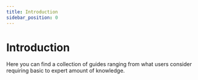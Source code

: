 ```yaml
---
title: Introduction
sidebar_position: 0
---
```


# Introduction

Here you can find a collection of guides ranging from what users consider requiring basic to expert amount of knowledge.
